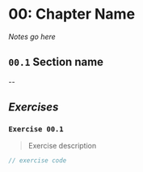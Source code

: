 # 00: Chapter Name

*Notes go here*

## `00.1` Section name

--

## *Exercises*

### `Exercise 00.1`

> Exercise description

```JavaScript
// exercise code
```
